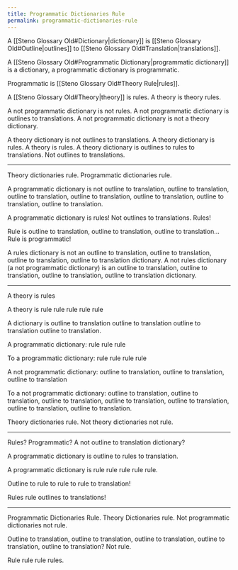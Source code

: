```yaml
---
title: Programmatic Dictionaries Rule
permalink: programmatic-dictionaries-rule
---
```


A [[Steno Glossary Old#Dictionary|dictionary]] is [[Steno Glossary Old#Outline|outlines]] to [[Steno Glossary Old#Translation|translations]].

A [[Steno Glossary Old#Programmatic Dictionary|programmatic dictionary]] is a dictionary, a programmatic dictionary is programmatic.

Programmatic is [[Steno Glossary Old#Theory Rule|rules]].

A [[Steno Glossary Old#Theory|theory]] is rules. A theory is theory rules.

A not programmatic dictionary is not rules. A not programmatic dictionary is outlines to translations. A not programmatic dictionary is not a theory dictionary.

A theory dictionary is not outlines to translations. A theory dictionary is rules. A theory is rules. A theory dictionary is outlines to rules to translations. Not outlines to translations.

---

Theory dictionaries rule. Programmatic dictionaries rule.

A programmatic dictionary is not outline to translation, outline to translation, outline to translation, outline to translation, outline to translation, outline to translation, outline to translation.

A programmatic dictionary is rules! Not outlines to translations. Rules!

Rule is outline to translation, outline to translation, outline to translation... Rule is programmatic!

A rules dictionary is not an outline to translation, outline to translation, outline to translation, outline to translation dictionary. A not rules dictionary (a not programmatic dictionary) is an outline to translation, outline to translation, outline to translation, outline to translation dictionary.

---

A theory is rules

A theory is rule rule rule rule rule

A dictionary is outline to translation outline to translation outline to translation outline to translation.


A programmatic dictionary: rule rule rule

To a programmatic dictionary: rule rule rule rule

A not programmatic dictionary: outline to translation, outline to translation, outline to translation

To a not programmatic dictionary: outline to translation, outline to translation, outline to translation, outline to translation, outline to translation, outline to translation, outline to translation.

Theory dictionaries rule. Not theory dictionaries not rule.

---

Rules? Programmatic? A not outline to translation dictionary?

A programmatic dictionary is outline to rules to translation.

A programmatic dictionary is rule rule rule rule rule.

Outline to rule to rule to rule to translation!

Rules rule outlines to translations!

---

Programmatic Dictionaries Rule. Theory Dictionaries rule. Not programmatic dictionaries not rule.

Outline to translation, outline to translation, outline to translation, outline to translation, outline to translation? Not rule.

Rule rule rule rules.